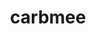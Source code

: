---
layout: startup_page
title: "carbmee"
id: "carbmee.com"
permalink: "/carbmeecarbmee.com03312025/"
website: "https://www.carbmee.com/"
funding_round: ""
funding_amount: "€20M"
investors: "CommerzVentures, Fly Ventures"
about: "carbmee provides AI-powered carbon management software, helping organizations track, reduce, and report their carbon emissions accurately and efficiently. Its centralized platform addresses challenges related to siloed data and reliance on spreadsheets, offering granular LCA data and customized reporting dashboards. The company serves enterprise clients across various industries."
markets: "SaaS, AI, Sustainability, Environmental Technology, Enterprise Applications, Business/Productivity Software, CleanTech, Climate Tech, Artificial Intelligence & Machine Learning, Software"
hq: "Berlin, Berlin, Germany"
founded_year: "2021"
linkedin: "https://www.linkedin.com/company/carbmee"
twitter: "https://twitter.com/carbmee"
instagram: ""
facebook: ""
crunchbase: "https://www.crunchbase.com/organization/carbmee"
pitchbook: "https://pitchbook.com/profiles/company/472360-15"

# SEO Optimization
meta_title: "carbmee -  Funding (€20M)"
meta_description: "carbmee, carbmee provides AI-powered carbon management software, helping organizations track, reduce, and report their carbon emissions accurately and efficien..."
meta_keywords: "carbmee, SaaS, AI, Sustainability, Environmental Technology, Enterprise Applications, Business/Productivity Software, CleanTech, Climate Tech, Artificial Intelligence & Machine Learning, Software,  funding"
canonical_url: "https://pkprojectstartups.github.io/projectstartups.com/carbmeecarbmee.com03312025/"
---